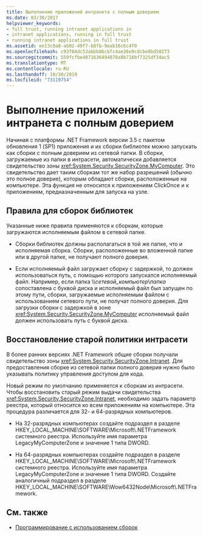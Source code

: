 ```yaml
---
title: Выполнение приложений интранета с полным доверием
ms.date: 03/30/2017
helpviewer_keywords:
- full trust, running intranet applications in
- intranet applications, running in full trust
- running intranet applications in full trust
ms.assetid: ee13c0a8-ab02-49f7-b8fb-9eab16c6c4f0
ms.openlocfilehash: c93f84dc53abbb86cbfc4ae36e9cdcbe0bd50273
ms.sourcegitcommit: 559fcfbe4871636494870a8b716bf7325df34ac5
ms.translationtype: MT
ms.contentlocale: ru-RU
ms.lasthandoff: 10/30/2019
ms.locfileid: "73119754"
---
```

# <a name="running-intranet-applications-in-full-trust"></a>Выполнение приложений интранета с полным доверием

Начиная с платформы .NET Framework версии 3.5 с пакетом обновления 1 (SP1) приложения и их сборки библиотек можно запускать как сборки с полным доверием из сетевой папки. В сборки, загружаемые из папки в интрасети, автоматически добавляется свидетельство зоны <xref:System.Security.SecurityZone.MyComputer>. Это свидетельство дает таким сборкам тот же набор разрешений (обычно это полное доверие), которым обладают сборки, расположенные на компьютере. Эта функция не относится к приложениям ClickOnce и к приложениям, предназначенным для запуска на узле.  
  
## <a name="rules-for-library-assemblies"></a>Правила для сборок библиотек  

Указанные ниже правила применяются к сборкам, которые загружаются исполняемым файлом в сетевой папке.  
  
- Сборки библиотек должны располагаться в той же папке, что и исполняемая сборка. Сборки, расположенные во вложенной папке или в другой папке, не получают полного доверия.  
  
- Если исполняемый файл загружает сборку с задержкой, то должен использоваться путь, с помощью которого запускался исполняемый файл. Например, если папка \\\\*сетевой_компьютер*\\*папка* сопоставлена с буквой диска и исполняемый файл был запущен по этому пути, сборки, загружаемые исполняемым файлом с использованием сетевого пути, не получат полного доверия. Для загрузки сборки с задержкой в зоне <xref:System.Security.SecurityZone.MyComputer> исполняемый файл должен использовать путь с буквой диска.  
  
## <a name="restoring-the-former-intranet-policy"></a>Восстановление старой политики интрасети  

В более ранних версиях .NET Framework общие сборки получали свидетельство зоны <xref:System.Security.SecurityZone.Intranet>. Для предоставления сборке из сетевой папки полного доверия нужно было указывать политику управления доступом для кода.  
  
Новый режим по умолчанию применяется к сборкам из интрасети. Чтобы восстановить старый режим выдачи свидетельства <xref:System.Security.SecurityZone.Intranet>, необходимо задать параметр реестра, который относится ко всем приложениям на компьютере. Эта процедура различается для 32- и 64-разрядных компьютеров.  
  
- На 32-разрядных компьютерах создайте подраздел в разделе HKEY_LOCAL_MACHINE\SOFTWARE\Microsoft\\.NETFramework системного реестра. Используйте имя параметра LegacyMyComputerZone и значение 1 типа DWORD.  
  
- На 64-разрядных компьютерах создайте подраздел в разделе HKEY_LOCAL_MACHINE\SOFTWARE\Microsoft\\.NETFramework системного реестра. Используйте имя параметра LegacyMyComputerZone и значение 1 типа DWORD. Создайте аналогичный подраздел в разделе HKEY_LOCAL_MACHINE\SOFTWARE\Wow6432Node\Microsoft\\.NETFramework.  
  
## <a name="see-also"></a>См. также

- [Программирование с использованием сборок](../../standard/assembly/program.md)
